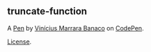 truncate-function
-----------------


A [Pen](https://codepen.io/vinibanaco/pen/vYKwQxx) by [Vinícius Marrara Banaco](https://codepen.io/vinibanaco) on [CodePen](https://codepen.io).

[License](https://codepen.io/vinibanaco/pen/vYKwQxx/license).